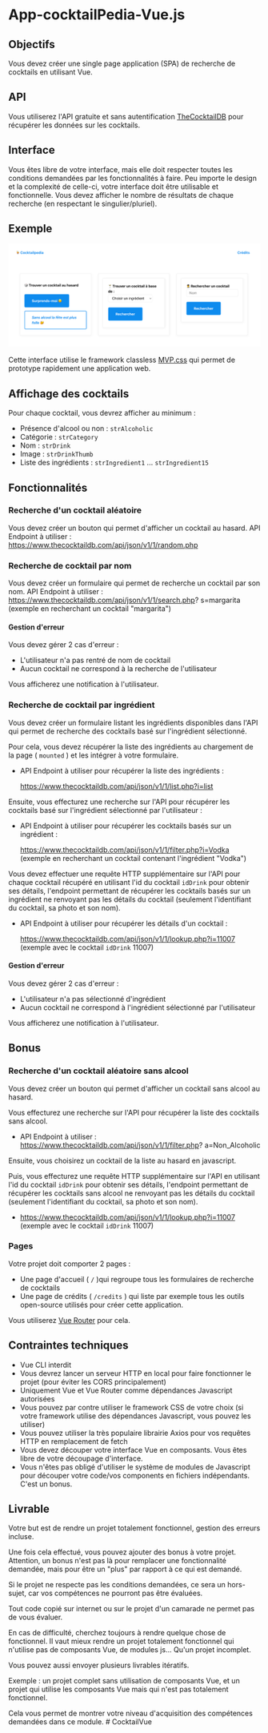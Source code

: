 # App-cocktailPedia-Vue.js

## Objectifs

Vous devez créer une single page application (SPA) de recherche de cocktails en utilisant Vue.

## API

Vous utiliserez l'API gratuite et sans autentification [TheCocktailDB](https://www.thecocktaildb.com/api.php) pour récupérer les données
sur les cocktails.

## Interface

Vous êtes libre de votre interface, mais elle doit respecter toutes les conditions demandées par les fonctionnalités à faire.
Peu importe le design et la complexité de celle-ci, votre interface doit être utilisable et fonctionnelle.
Vous devez afficher le nombre de résultats de chaque recherche (en respectant le singulier/pluriel).

## Exemple

![image](./img/Exemple1)

Cette interface utilise le framework classless [MVP.css](https://andybrewer.github.io/mvp/) qui permet de prototype rapidement une application web.


## Affichage des cocktails

Pour chaque cocktail, vous devrez afficher au minimum :
- Présence d'alcool ou non : `strAlcoholic`
- Catégorie : `strCategory`
- Nom : `strDrink`
- Image : `strDrinkThumb`
- Liste des ingrédients : `strIngredient1` ... `strIngredient15`

## Fonctionnalités

### Recherche d'un cocktail aléatoire
Vous devez créer un bouton qui permet d'afficher un cocktail au hasard.
API Endpoint à utiliser : https://www.thecocktaildb.com/api/json/v1/1/random.php

### Recherche de cocktail par nom
Vous devez créer un formulaire qui permet de recherche un cocktail par son nom.
API Endpoint à utiliser : https://www.thecocktaildb.com/api/json/v1/1/search.php?
s=margarita (exemple en recherchant un cocktail "margarita")

#### Gestion d'erreur
Vous devez gérer 2 cas d'erreur :
- L'utilisateur n'a pas rentré de nom de cocktail
- Aucun cocktail ne correspond à la recherche de l'utilisateur

Vous afficherez une notification à l'utilisateur.

### Recherche de cocktail par ingrédient
Vous devez créer un formulaire listant les ingrédients disponibles dans l'API qui permet de recherche des cocktails basé sur l'ingrédient sélectionné.


Pour cela, vous devez récupérer la liste des ingrédients au chargement de la page ( `mounted` ) et les intégrer à votre formulaire.

- API Endpoint à utiliser pour récupérer la liste des ingrédients :

  https://www.thecocktaildb.com/api/json/v1/1/list.php?i=list


Ensuite, vous effecturez une recherche sur l'API pour récupérer les cocktails basé sur l'ingrédient sélectionné par l'utilisateur :

- API Endpoint à utiliser pour récupérer les cocktails basés sur un ingrédient :


  https://www.thecocktaildb.com/api/json/v1/1/filter.php?i=Vodka (exemple en recherchant un cocktail contenant l'ingrédient "Vodka")
  
Vous devez effectuer une requête HTTP supplémentaire sur l'API pour chaque cocktail récupéré en utilisant l'id du cocktail `idDrink` pour obtenir ses détails, l'endpoint permettant de récupérer les cocktails basés sur un ingrédient ne renvoyant pas les détails du cocktail
(seulement l'identifiant du cocktail, sa photo et son nom).

- API Endpoint à utiliser pour récupérer les détails d'un cocktail :

   https://www.thecocktaildb.com/api/json/v1/1/lookup.php?i=11007 (exemple avec le cocktail `idDrink` 11007)
   
#### Gestion d'erreur
Vous devez gérer 2 cas d'erreur :
- L'utilisateur n'a pas sélectionné d'ingrédient
- Aucun cocktail ne correspond à l'ingrédient sélectionné par l'utilisateur

Vous afficherez une notification à l'utilisateur.

## Bonus
### Recherche d'un cocktail aléatoire sans alcool
Vous devez créer un bouton qui permet d'afficher un cocktail sans alcool au hasard.


Vous effecturez une recherche sur l'API pour récupérer la liste des cocktails sans alcool.


- API Endpoint à utiliser : https://www.thecocktaildb.com/api/json/v1/1/filter.php?
a=Non_Alcoholic

Ensuite, vous choisirez un cocktail de la liste au hasard en javascript.


Puis, vous effecturez une requête HTTP supplémentaire sur l'API en utilisant l'id du cocktail
`idDrink` pour obtenir ses détails, l'endpoint permettant de récupérer les cocktails sans alcool
ne renvoyant pas les détails du cocktail (seulement l'identifiant du cocktail, sa photo et son
nom).
- https://www.thecocktaildb.com/api/json/v1/1/lookup.php?i=11007 (exemple avec le
cocktail `idDrink` 11007)

### Pages
Votre projet doit comporter 2 pages :
- Une page d'accueil ( `/` )qui regroupe tous les formulaires de recherche de cocktails
- Une page de crédits ( `/credits` ) qui liste par exemple tous les outils open-source utilisés
pour créer cette application.


Vous utiliserez [Vue Router](https://router.vuejs.org/) pour cela.

## Contraintes techniques
- Vue CLI interdit
- Vous devrez lancer un serveur HTTP en local pour faire fonctionner le projet (pour éviter
les CORS principalement)
- Uniquement Vue et Vue Router comme dépendances Javascript autorisées
- Vous pouvez par contre utiliser le framework CSS de votre choix (si votre framework utilise des dépendances Javascript, vous pouvez les utiliser)
- Vous pouvez utiliser la très populaire librairie Axios pour vos requêtes HTTP en
remplacement de fetch
- Vous devez découper votre interface Vue en composants. Vous êtes libre de votre découpage
d'interface.
- Vous n'êtes pas obligé d'utiliser le système de modules de Javascript pour découper votre
code/vos components en fichiers indépendants. C'est un bonus.

## Livrable
Votre but est de rendre un projet totalement fonctionnel, gestion des erreurs incluse.


Une fois cela effectué, vous pouvez ajouter des bonus à votre projet. Attention, un bonus n'est
pas là pour remplacer une fonctionnalité demandée, mais pour être un "plus" par rapport à ce
qui est demandé.


Si le projet ne respecte pas les conditions demandées, ce sera un hors-sujet, car vos compétences
ne pourront pas être évaluées.


Tout code copié sur internet ou sur le projet d'un camarade ne permet pas de vous évaluer.


En cas de difficulté, cherchez toujours à rendre quelque chose de fonctionnel. Il vaut mieux
rendre un projet totalement fonctionnel qui n'utilise pas de composants Vue, de modules js...
Qu'un projet incomplet.


Vous pouvez aussi envoyer plusieurs livrables itératifs.


Exemple : un projet complet sans utilisation de composants Vue, et un projet qui utilise les
composants Vue mais qui n'est pas totalement fonctionnel.


Cela vous permet de montrer votre niveau d'acquisition des compétences demandées dans ce
module.
#   C o c k t a i l V u e 
 
 